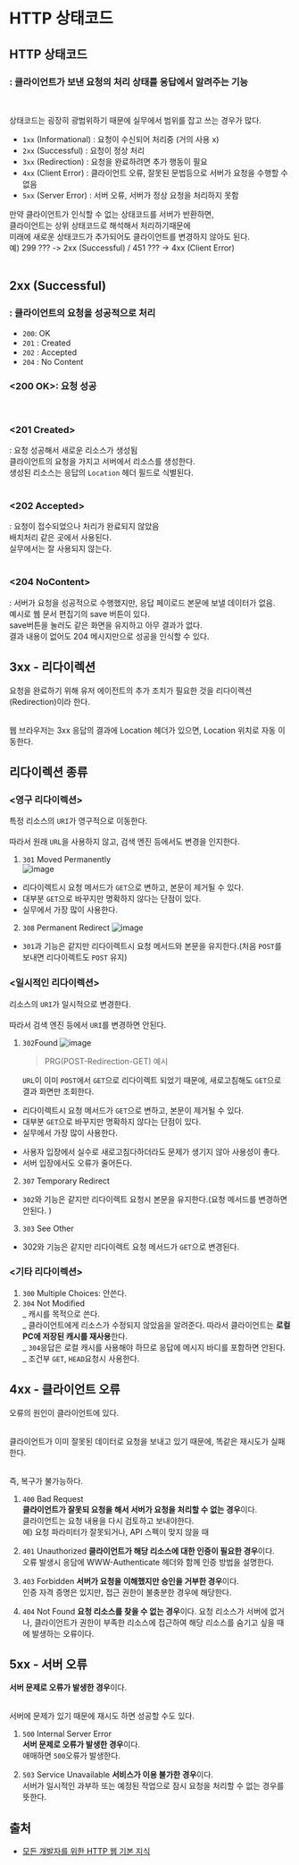 # HTTP 상태코드

## HTTP 상태코드

 <h3>: 클라이언트가 보낸 요청의 처리 상태를 응답에서 알려주는 기능</h3><br>

상태코드는 굉장히 광범위하기 때문에 실무에서 범위를 잡고 쓰는 경우가 많다.

- `1xx` (Informational) : 요청이 수신되어 처리중 (거의 사용 x)
- `2xx` (Successful) : 요청이 정상 처리
- `3xx` (Redirection) : 요청을 완료하려면 추가 행동이 필요
- `4xx` (Client Error) : 클라이언트 오류, 잘못된 문법등으로 서버가 요청을 수행할 수 없음
- `5xx` (Server Error) : 서버 오류, 서버가 정상 요청을 처리하지 못함

만약 클라이언트가 인식할 수 없는 상태코드를 서버가 반환하면,<br>
클라이언트는 상위 상태코드로 해석해서 처리하기때문에<br>
미래에 새로운 상태코드가 추가되어도 클라이언트를 변경하지 않아도 된다.<br>
예) 299 ??? -> 2xx (Successful) / 451 ??? -> 4xx (Client Error)<br><br>

## 2xx (Successful)

<h3>: 클라이언트의 요청을 성공적으로 처리</h3>

- `200`: OK
- `201` : Created
- `202` : Accepted
- `204` : No Content

### <200 OK>: 요청 성공

<br>

### <201 Created>

: 요청 성공해서 새로운 리소스가 생성됨<br>
클라이언트의 요청을 가지고 서버에서 리소스를 생성한다.<br>
생성된 리소스는 응답의 `Location` 헤더 필드로 식별된다.<br><br>

### <202 Accepted>

: 요청이 접수되었으나 처리가 완료되지 않았음<br>
배치처리 같은 곳에서 사용된다.<br>
실무에서는 잘 사용되지 않는다.<br><br>

### <204 NoContent>

: 서버가 요청을 성공적으로 수행했지만, 응답 페이로드 본문에 보낼 데이터가 없음.<br>
예시로 웹 문서 편집기의 save 버튼이 있다.<br>
save버튼을 눌러도 같은 화면을 유지하고 아무 결과가 없다.<br>
결과 내용이 없어도 204 메시지만으로 성공을 인식할 수 있다.

## 3xx - 리다이렉션

요청을 완료하기 위해 유저 에이전트의 추가 조치가 필요한 것을 리다이렉션(Redirection)이라 한다.<br><br>

웹 브라우저는 3xx 응답의 결과에 Location 헤더가 있으면, Location 위치로 자동 이동한다.

## 리다이렉션 종류

### <영구 리다이렉션><br>

특정 리소스의 `URI`가 영구적으로 이동한다.<br><BR>
따라서 원래 `URL`을 사용하지 않고, 검색 엔진 등에서도 변경을 인지한다.<br>

1. `301` Moved Permanently<br>
   ![image](https://user-images.githubusercontent.com/56298540/190341146-1e9ea2a8-bfdf-450e-b988-bae329e91619.png)

- 리다이렉트시 요청 메서드가 `GET`으로 변하고, 본문이 제거될 수 있다.
- 대부분 `GET`으로 바꾸지만 명확하지 않다는 단점이 있다.
- 실무에서 가장 많이 사용한다.

2. `308` Permanent Redirect
   ![image](https://user-images.githubusercontent.com/56298540/190341264-296ebab7-228c-4dd4-9b0a-ca119ff970b7.png)

- `301`과 기능은 같지만 리다이렉트시 요청 메서드와 본문을 유지한다.(처음 `POST`를 보내면 리다이렉트도 `POST` 유지)

### <일시적인 리다이렉션>

리소스의 `URI`가 일시적으로 변경한다.<BR><BR>
따라서 검색 엔진 등에서 `URI`를 변경하면 안된다.

1. `302`Found
   ![image](https://user-images.githubusercontent.com/56298540/190344135-3848ad86-01e8-49a1-9051-df00247905c5.png)

   > PRG(POST-Redirection-GET) 예시

   `URL`이 이미 `POST`에서 `GET`으로 리다이렉트 되었기 때문에, 새로고침해도 `GET`으로 결과 화면만 조회한다.

- 리다이렉트시 요청 메서드가 `GET`으로 변하고, 본문이 제거될 수 있다.
- 대부분 `GET`으로 바꾸지만 명확하지 않다는 단점이 있다.
- 실무에서 가장 많이 사용한다.

* 사용자 입장에서 실수로 새로고침다하더라도 문제가 생기지 않아 사용성이 좋다.
* 서버 입장에서도 오류가 줄어든다.

2. `307` Temporary Redirect

- `302`와 기능은 같지만 리다이렉트 요청시 본문을 유지한다.(요청 메서드를 변경하면 안된다.
  )

3. `303` See Other

- 302와 기능은 같지만 리다이렉트 요청 메서드가 `GET`으로 변경된다.

### <기타 리다이렉션>

1. `300` Multiple Choices: 안쓴다.
2. `304` Not Modified<br>_ 캐시를 목적으로 쓴다.<br>_ 클라이언트에게 리소스가 수정되지 않았음을 알려준다. 따라서 클라이언트는 **로컬 PC에 저장된 캐시를 재사용**한다.<br>_ `304`응답은 로컬 캐시를 사용해야 하므로 응답에 메시지 바디를 포함하면 안된다.<br> _ 조건부 `GET`, `HEAD`요청시 사용한다.

## 4xx - 클라이언트 오류

오류의 원인이 클라이언트에 있다.<br><br>

클라이언트가 이미 잘못된 데이터로 요청을 보내고 있기 때문에, 똑같은 재시도가 실패한다.<br><br>

즉, 복구가 불가능하다.

1. `400` Bad Request<br>
   **클라이언트가 잘못되 요청을 해서 서버가 요청을 처리할 수 없는 경우**이다.<br>
   클라이언트는 요청 내용을 다시 검토하고 보내야한다.<br>
   예) 요청 파라미터가 잘못되거나, API 스펙이 맞지 않을 때<br>

2. `401` Unauthorized
   **클라이언트가 해당 리소스에 대한 인증이 필요한 경우**이다.<br>
   오류 발생시 응담에 WWW-Authenticate 헤더와 함께 인증 방법을 설명한다.<br>

3. `403` Forbidden
   **서버가 요청을 이해했지만 승인을 거부한 경우**이다.<br>
   인증 자격 증명은 있지만, 접근 권한이 불충분한 경우에 해당한다.<br>

4. `404` Not Found
   **요청 리소스를 찾을 수 없는 경우**이다.
   요청 리소스가 서버에 없거나, 클라이언트가 권한이 부족한 리소스에 접근하여 해당 리소스를 숨기고 싶을 때에 발생하는 오류이다.<br>

## 5xx - 서버 오류

**서버 문제로 오류가 발생한 경우**이다.<br><br>

서버에 문제가 있기 때문에 재시도 하면 성공할 수도 있다.<br>

1. `500` Internal Server Error<br>
   **서버 문제로 오류가 발생한 경우**이다.<br>
   애매하면 `500`오류가 발생한다.<br>

2. `503` Service Unavailable
   **서비스가 이용 불가한 경우**이다.<br>
   서버가 일시적인 과부하 또는 예정된 작업으로 잠시 요청을 처리할 수 없는 경우를 뜻한다.<br>

## 출처

- [모든 개발자를 위한 HTTP 웹 기본 지식](https://www.inflearn.com/course/http-%EC%9B%B9-%EB%84%A4%ED%8A%B8%EC%9B%8C%ED%81%AC)
